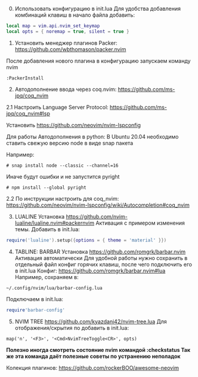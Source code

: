 0. Использовать конфигурацию в init.lua
Для удобства добавления комбинаций клавиш в начало файла добавить:
```lua
local map = vim.api.nvim_set_keymap
local opts = { noremap = true, silent = true }
```

1. Установить менеджер плагинов Packer:
https://github.com/wbthomason/packer.nvim

После добавления нового плагина в конфигурацию запускаем команду nvim
```
:PackerInstall
```

2. Автодополнение ввода через coq.nvim:
https://github.com/ms-jpq/coq_nvim

2.1 Настроить Language Server Protocol:
https://github.com/ms-jpq/coq_nvim#lsp

Установить https://github.com/neovim/nvim-lspconfig

Для работы Автодополнения в python:
В Ubuntu 20.04 необходимо ставить свежую версию node в виде snap пакета

Например:
```
# snap install node --classic --channel=16
```

Иначе будут ошибки и не запустится pyright
```
# npm install --global pyright
```
2.2 По инструкции настроить для coq_nvim:
https://github.com/neovim/nvim-lspconfig/wiki/Autocompletion#coq_nvim

3. LUALINE
Установка https://github.com/nvim-lualine/lualine.nvim#packernvim
Активация с примером изменения темы. Добавить в init.lua:
```lua
require('lualine').setup({options = { theme = 'material' }})
```
4. TABLINE: BARBAR
Установка https://github.com/romgrk/barbar.nvim
Активация автоматически
Для удобной работы нужно сохранить в отдельный файл конфиг горячих клавиш,
после чего подключить его в init.lua
Конфиг: https://github.com/romgrk/barbar.nvim#lua
Например, сохраняем в:
```
~/.config/nvim/lua/barbar-config.lua
```

Подключаем в init.lua:
```lua
require'barbar-config'
```

5. NVIM TREE
https://github.com/kyazdani42/nvim-tree.lua
Для отображения/скрытия по <F3> добавить в init.lua:
```
map('n', '<F3>', '<Cmd>NvimTreeToggle<CR>', opts)
```


**Полезно иногда смотреть состояние nvim командой :checkstatus
Так же эта команда даёт полезные советы по устранению неполадок**

Колекция плагинов:
https://github.com/rockerBOO/awesome-neovim
